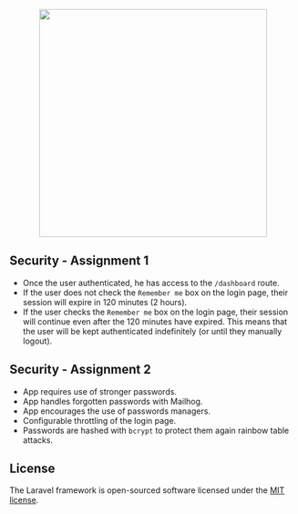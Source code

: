 <p align="center"><a href="https://laravel.com" target="_blank"><img src="https://raw.githubusercontent.com/laravel/art/master/logo-lockup/5%20SVG/2%20CMYK/1%20Full%20Color/laravel-logolockup-cmyk-red.svg" width="400"></a></p>

## Security - Assignment 1

* Once the user authenticated, he has access to the `/dashboard` route.
* If the user does not check the `Remember me` box on the login page, their session will expire in 120 minutes (2 hours).
* If the user checks the `Remember me` box on the login page, their session will continue even after the 120 minutes have expired. This means that the user will be kept authenticated indefinitely (or until they manually logout).

## Security - Assignment 2
* App requires use of stronger passwords.
* App handles forgotten passwords with Mailhog.
* App encourages the use of passwords managers.
* Configurable throttling of the login page.
* Passwords are hashed with `bcrypt` to protect them again rainbow table attacks.

## License

The Laravel framework is open-sourced software licensed under the [MIT license](https://opensource.org/licenses/MIT).
